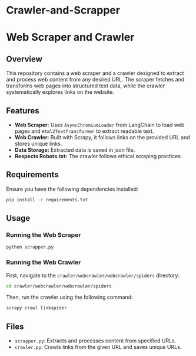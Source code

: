 # Crawler-and-Scrapper
# Web Scraper and Crawler

## Overview
This repository contains a web scraper and a crawler designed to extract and process web content from any desired URL. The scraper fetches and transforms web pages into structured text data, while the crawler systematically explores links on the website.

## Features
- **Web Scraper:** Uses `AsyncChromiumLoader` from LangChain to load web pages and `Html2TextTransformer` to extract readable text.
- **Web Crawler:** Built with Scrapy, it follows links on the provided URL and stores unique links.
- **Data Storage:** Extracted data is saved in json file.
- **Respects Robots.txt:** The crawler follows ethical scraping practices.

## Requirements
Ensure you have the following dependencies installed:

```bash
pip install -r requirements.txt
```

## Usage

### Running the Web Scraper
```bash
python scrapper.py
```

### Running the Web Crawler
First, navigate to the `crawler/webcrawler/webcrawler/spiders` directory:
```bash
cd crawler/webcrawler/webcrawler/spiders
```
Then, run the crawler using the following command:
```bash
scrapy crawl linkspider
```

## Files
- `scrapper.py`: Extracts and processes content from specified URLs.
- `crawler.py`: Crawls links from the given URL and saves unique URLs.


